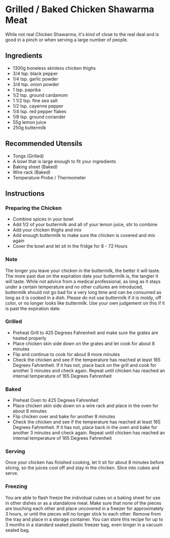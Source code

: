 # Grilled / Baked Chicken Shawarma Meat

While not real Chicken Shawarma, it's kind of close to the real deal and is good in a pinch or when serving a large number of people.

## Ingredients
* 1300g boneless skinless chicken thighs
* 3/4 tsp. black pepper
* 1/4 tsp. garlic powder
* 3/4 tsp. onion powder
* 1 tsp. paprika
* 1/2 tsp. ground cardamom
* 1 1/2 tsp. fine sea salt
* 1/2 tsp. cayenne pepper
* 1/4 tsp. red pepper flakes
* 1/8 tsp. ground coriander
* 55g lemon juice
* 250g buttermilk 

## Recommended Utensils
* Tongs (Grilled)
* A bowl that is large enough to fit your ingredients
* Baking sheet (Baked)
* Wire rack (Baked)
* Temperature Probe / Thermometer

## Instructions

### Preparing the Chicken
* Combine spices in your bowl
* Add 1/2 of your buttermilk and all of your lemon juice, stir to combine
* Add your chicken thighs and mix
* Add enough buttermilk to make sure the chicken is covered and mix again
* Cover the bowl and let sit in the fridge for 8 - 72 Hours

### Note
The longer you leave your chicken in the buttermilk, the better it will taste. The more past due on the expiration date your buttermilk is, the tangier it will taste. While not advice from a medical professional, as long as it stays under a certain temperature and no other cultures are introduced, buttermilk should not go bad for a very long time and can be consumed as long as it is cooked in a dish. Please do not use buttermilk if it is moldy, off color, or no longer looks like buttermilk. Use your own judgement on this if it is past the expiration date.

### Grilled
* Preheat Grill to 425 Degrees Fahrenheit and make sure the grates are heated properly
* Place chicken skin side down on the grates and let cook for about 8 minutes
* Flip and continue to cook for about 8 more minutes
* Check the chicken and see if the temperature has reached at least 165 Degrees Fahrenheit. If it has not, place back on the grill and cook for another 3 minutes and check again. Repeat until chicken has reached an internal temperature of 165 Degrees Fahrenheit

### Baked
* Preheat Oven to 425 Degrees Fahrenheit
* Place chicken skin side down on a wire rack and place in the oven for about 8 minutes
* Flip chicken over and bake for another 8 minutes
* Check the chicken and see if the temperature has reached at least 165 Degrees Fahrenheit. If it has not, place back in the oven and bake for another 3 minutes and check again. Repeat until chicken has reached an internal temperature of 165 Degrees Fahrenheit


### Serving

Once your chicken has finished cooking, let it sit for about 8 minutes before slicing, so the juices cool off and stay in the chicken. Slice into cubes and serve.

### Freezing

You are able to flash freeze the individual cubes on a baking sheet for use in other dishes or as a standalone meal. Make sure that none of the pieces are touching each other and place uncovered in a freezer for approximately 3 hours, or until the pieces will no longer stick to each other. Remove from the tray and place in a storage container. You can store this recipe for up to 3 months in a standard sealed plastic freezer bag, even longer in a vacuum sealed bag.